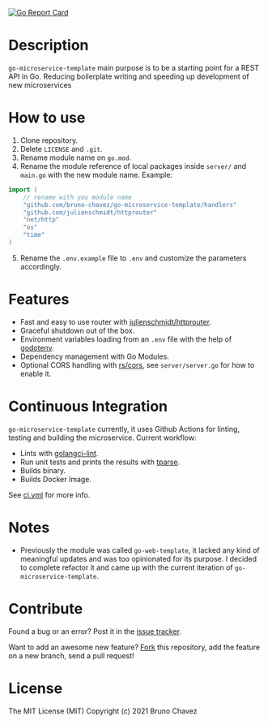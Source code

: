 [![Go Report Card](https://goreportcard.com/badge/github.com/bruno-chavez/go-microservice-template)](https://goreportcard.com/report/github.com/bruno-chavez/go-microservice-template)

# Description
`go-microservice-template` main purpose is to be a starting point 
for a REST API in Go. Reducing boilerplate writing and speeding up development of new microservices

# How to use
1. Clone repository.
2. Delete `LICENSE` and `.git`.
3. Rename module name on `go.mod`.
4. Rename the module reference of local packages inside `server/` and `main.go` with the new module name. Example:
```go
import ( 
    // rename with you module name
    "github.com/bruno-chavez/go-microservice-template/handlers"
    "github.com/julienschmidt/httprouter"
    "net/http"
    "os"
    "time"
)
```
5. Rename the `.env.example` file to `.env` and customize the parameters accordingly.

# Features
+ Fast and easy to use router with [julienschmidt/httprouter](https://github.com/julienschmidt/httprouter).
+ Graceful shutdown out of the box.
+ Environment variables loading from an `.env` file  with the help of [godotenv](https://github.com/joho/godotenv).
+ Dependency management with Go Modules.
+ Optional CORS handling with [rs/cors](https://github.com/rs/cors), see `server/server.go` for how to enable it.

# Continuous Integration
`go-microservice-template` currently, it uses Github Actions for linting, testing and building the microservice. Current workflow:

+ Lints with [golangci-lint](https://github.com/golangci/golangci-lint).
+ Run unit tests and prints the results with [tparse](https://github.com/mfridman/tparse).
+ Builds binary.
+ Builds Docker Image.

See [ci.yml](https://github.com/bruno-chavez/go-web-template/blob/master/.github/workflows/ci.yml) for more info.

# Notes
+ Previously the module was called `go-web-template`, it lacked any kind of meaningful updates and was too opinionated for its purpose. I decided to complete refactor it and came up with the current iteration of `go-microservice-template`.

# Contribute
Found a bug or an error? Post it in the [issue tracker](https://github.com/bruno-chavez/go-microservice-template/issues).

Want to add an awesome new feature? [Fork](https://github.com/bruno-chavez/go-microservice-template/fork) this repository, add the feature on a new branch, send a pull request!

# License
The MIT License (MIT)
Copyright (c) 2021 Bruno Chavez
